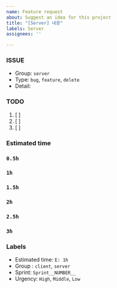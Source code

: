 ```yaml
---
name: Feature request
about: Suggest an idea for this project
title: "[Server] 내용"
labels: Server
assignees: ''

---
```


### ISSUE
* Group:  `server`
* Type: `bug`, `feature`, `delete`
* Detail: 

### TODO
 1. [ ]  
 2. [ ]  
 3. [ ]  

### Estimated time
### `0.5h`
### `1h`
### `1.5h`
### `2h`
### `2.5h`
### `3h`

### Labels
* Estimated time: `E: 1h`
* Group : `client`, `server`
* Sprint: `Sprint__NUMBER__`
* Urgency: `High`, `Middle`, `Low`
